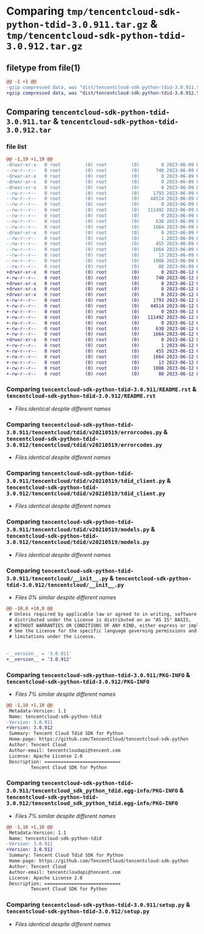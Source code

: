 # Comparing `tmp/tencentcloud-sdk-python-tdid-3.0.911.tar.gz` & `tmp/tencentcloud-sdk-python-tdid-3.0.912.tar.gz`

## filetype from file(1)

```diff
@@ -1 +1 @@
-gzip compressed data, was "dist/tencentcloud-sdk-python-tdid-3.0.911.tar", last modified: Fri Jun  9 02:28:28 2023, max compression
+gzip compressed data, was "dist/tencentcloud-sdk-python-tdid-3.0.912.tar", last modified: Mon Jun 12 03:13:20 2023, max compression
```

## Comparing `tencentcloud-sdk-python-tdid-3.0.911.tar` & `tencentcloud-sdk-python-tdid-3.0.912.tar`

### file list

```diff
@@ -1,19 +1,19 @@
-drwxr-xr-x   0 root         (0) root         (0)        0 2023-06-09 02:28:28.000000 tencentcloud-sdk-python-tdid-3.0.911/
--rw-r--r--   0 root         (0) root         (0)      740 2023-06-09 02:28:28.000000 tencentcloud-sdk-python-tdid-3.0.911/README.rst
-drwxr-xr-x   0 root         (0) root         (0)        0 2023-06-09 02:28:28.000000 tencentcloud-sdk-python-tdid-3.0.911/tencentcloud/
-drwxr-xr-x   0 root         (0) root         (0)        0 2023-06-09 02:28:28.000000 tencentcloud-sdk-python-tdid-3.0.911/tencentcloud/tdid/
-drwxr-xr-x   0 root         (0) root         (0)        0 2023-06-09 02:28:28.000000 tencentcloud-sdk-python-tdid-3.0.911/tencentcloud/tdid/v20210519/
--rw-r--r--   0 root         (0) root         (0)     1793 2023-06-09 02:28:28.000000 tencentcloud-sdk-python-tdid-3.0.911/tencentcloud/tdid/v20210519/errorcodes.py
--rw-r--r--   0 root         (0) root         (0)    44514 2023-06-09 02:28:28.000000 tencentcloud-sdk-python-tdid-3.0.911/tencentcloud/tdid/v20210519/tdid_client.py
--rw-r--r--   0 root         (0) root         (0)        0 2023-06-09 02:28:28.000000 tencentcloud-sdk-python-tdid-3.0.911/tencentcloud/tdid/v20210519/__init__.py
--rw-r--r--   0 root         (0) root         (0)   111492 2023-06-09 02:28:28.000000 tencentcloud-sdk-python-tdid-3.0.911/tencentcloud/tdid/v20210519/models.py
--rw-r--r--   0 root         (0) root         (0)        0 2023-06-09 02:28:28.000000 tencentcloud-sdk-python-tdid-3.0.911/tencentcloud/tdid/__init__.py
--rw-r--r--   0 root         (0) root         (0)      630 2023-06-09 02:28:28.000000 tencentcloud-sdk-python-tdid-3.0.911/tencentcloud/__init__.py
--rw-r--r--   0 root         (0) root         (0)     1664 2023-06-09 02:28:28.000000 tencentcloud-sdk-python-tdid-3.0.911/PKG-INFO
-drwxr-xr-x   0 root         (0) root         (0)        0 2023-06-09 02:28:28.000000 tencentcloud-sdk-python-tdid-3.0.911/tencentcloud_sdk_python_tdid.egg-info/
--rw-r--r--   0 root         (0) root         (0)        1 2023-06-09 02:28:28.000000 tencentcloud-sdk-python-tdid-3.0.911/tencentcloud_sdk_python_tdid.egg-info/dependency_links.txt
--rw-r--r--   0 root         (0) root         (0)      455 2023-06-09 02:28:28.000000 tencentcloud-sdk-python-tdid-3.0.911/tencentcloud_sdk_python_tdid.egg-info/SOURCES.txt
--rw-r--r--   0 root         (0) root         (0)     1664 2023-06-09 02:28:28.000000 tencentcloud-sdk-python-tdid-3.0.911/tencentcloud_sdk_python_tdid.egg-info/PKG-INFO
--rw-r--r--   0 root         (0) root         (0)       13 2023-06-09 02:28:28.000000 tencentcloud-sdk-python-tdid-3.0.911/tencentcloud_sdk_python_tdid.egg-info/top_level.txt
--rw-r--r--   0 root         (0) root         (0)     1008 2023-06-09 02:28:28.000000 tencentcloud-sdk-python-tdid-3.0.911/setup.py
--rw-r--r--   0 root         (0) root         (0)       88 2023-06-09 02:28:28.000000 tencentcloud-sdk-python-tdid-3.0.911/setup.cfg
+drwxr-xr-x   0 root         (0) root         (0)        0 2023-06-12 03:13:20.000000 tencentcloud-sdk-python-tdid-3.0.912/
+-rw-r--r--   0 root         (0) root         (0)      740 2023-06-12 03:13:20.000000 tencentcloud-sdk-python-tdid-3.0.912/README.rst
+drwxr-xr-x   0 root         (0) root         (0)        0 2023-06-12 03:13:20.000000 tencentcloud-sdk-python-tdid-3.0.912/tencentcloud/
+drwxr-xr-x   0 root         (0) root         (0)        0 2023-06-12 03:13:20.000000 tencentcloud-sdk-python-tdid-3.0.912/tencentcloud/tdid/
+drwxr-xr-x   0 root         (0) root         (0)        0 2023-06-12 03:13:20.000000 tencentcloud-sdk-python-tdid-3.0.912/tencentcloud/tdid/v20210519/
+-rw-r--r--   0 root         (0) root         (0)     1793 2023-06-12 03:13:20.000000 tencentcloud-sdk-python-tdid-3.0.912/tencentcloud/tdid/v20210519/errorcodes.py
+-rw-r--r--   0 root         (0) root         (0)    44514 2023-06-12 03:13:20.000000 tencentcloud-sdk-python-tdid-3.0.912/tencentcloud/tdid/v20210519/tdid_client.py
+-rw-r--r--   0 root         (0) root         (0)        0 2023-06-12 03:13:20.000000 tencentcloud-sdk-python-tdid-3.0.912/tencentcloud/tdid/v20210519/__init__.py
+-rw-r--r--   0 root         (0) root         (0)   111492 2023-06-12 03:13:20.000000 tencentcloud-sdk-python-tdid-3.0.912/tencentcloud/tdid/v20210519/models.py
+-rw-r--r--   0 root         (0) root         (0)        0 2023-06-12 03:13:20.000000 tencentcloud-sdk-python-tdid-3.0.912/tencentcloud/tdid/__init__.py
+-rw-r--r--   0 root         (0) root         (0)      630 2023-06-12 03:13:20.000000 tencentcloud-sdk-python-tdid-3.0.912/tencentcloud/__init__.py
+-rw-r--r--   0 root         (0) root         (0)     1664 2023-06-12 03:13:20.000000 tencentcloud-sdk-python-tdid-3.0.912/PKG-INFO
+drwxr-xr-x   0 root         (0) root         (0)        0 2023-06-12 03:13:20.000000 tencentcloud-sdk-python-tdid-3.0.912/tencentcloud_sdk_python_tdid.egg-info/
+-rw-r--r--   0 root         (0) root         (0)        1 2023-06-12 03:13:20.000000 tencentcloud-sdk-python-tdid-3.0.912/tencentcloud_sdk_python_tdid.egg-info/dependency_links.txt
+-rw-r--r--   0 root         (0) root         (0)      455 2023-06-12 03:13:20.000000 tencentcloud-sdk-python-tdid-3.0.912/tencentcloud_sdk_python_tdid.egg-info/SOURCES.txt
+-rw-r--r--   0 root         (0) root         (0)     1664 2023-06-12 03:13:20.000000 tencentcloud-sdk-python-tdid-3.0.912/tencentcloud_sdk_python_tdid.egg-info/PKG-INFO
+-rw-r--r--   0 root         (0) root         (0)       13 2023-06-12 03:13:20.000000 tencentcloud-sdk-python-tdid-3.0.912/tencentcloud_sdk_python_tdid.egg-info/top_level.txt
+-rw-r--r--   0 root         (0) root         (0)     1008 2023-06-12 03:13:20.000000 tencentcloud-sdk-python-tdid-3.0.912/setup.py
+-rw-r--r--   0 root         (0) root         (0)       88 2023-06-12 03:13:20.000000 tencentcloud-sdk-python-tdid-3.0.912/setup.cfg
```

### Comparing `tencentcloud-sdk-python-tdid-3.0.911/README.rst` & `tencentcloud-sdk-python-tdid-3.0.912/README.rst`

 * *Files identical despite different names*

### Comparing `tencentcloud-sdk-python-tdid-3.0.911/tencentcloud/tdid/v20210519/errorcodes.py` & `tencentcloud-sdk-python-tdid-3.0.912/tencentcloud/tdid/v20210519/errorcodes.py`

 * *Files identical despite different names*

### Comparing `tencentcloud-sdk-python-tdid-3.0.911/tencentcloud/tdid/v20210519/tdid_client.py` & `tencentcloud-sdk-python-tdid-3.0.912/tencentcloud/tdid/v20210519/tdid_client.py`

 * *Files identical despite different names*

### Comparing `tencentcloud-sdk-python-tdid-3.0.911/tencentcloud/tdid/v20210519/models.py` & `tencentcloud-sdk-python-tdid-3.0.912/tencentcloud/tdid/v20210519/models.py`

 * *Files identical despite different names*

### Comparing `tencentcloud-sdk-python-tdid-3.0.911/tencentcloud/__init__.py` & `tencentcloud-sdk-python-tdid-3.0.912/tencentcloud/__init__.py`

 * *Files 0% similar despite different names*

```diff
@@ -10,8 +10,8 @@
 # Unless required by applicable law or agreed to in writing, software
 # distributed under the License is distributed on an "AS IS" BASIS,
 # WITHOUT WARRANTIES OR CONDITIONS OF ANY KIND, either express or implied.
 # See the License for the specific language governing permissions and
 # limitations under the License.
 
 
-__version__ = '3.0.911'
+__version__ = '3.0.912'
```

### Comparing `tencentcloud-sdk-python-tdid-3.0.911/PKG-INFO` & `tencentcloud-sdk-python-tdid-3.0.912/PKG-INFO`

 * *Files 7% similar despite different names*

```diff
@@ -1,10 +1,10 @@
 Metadata-Version: 1.1
 Name: tencentcloud-sdk-python-tdid
-Version: 3.0.911
+Version: 3.0.912
 Summary: Tencent Cloud Tdid SDK for Python
 Home-page: https://github.com/TencentCloud/tencentcloud-sdk-python
 Author: Tencent Cloud
 Author-email: tencentcloudapi@tencent.com
 License: Apache License 2.0
 Description: ============================
         Tencent Cloud SDK for Python
```

### Comparing `tencentcloud-sdk-python-tdid-3.0.911/tencentcloud_sdk_python_tdid.egg-info/PKG-INFO` & `tencentcloud-sdk-python-tdid-3.0.912/tencentcloud_sdk_python_tdid.egg-info/PKG-INFO`

 * *Files 7% similar despite different names*

```diff
@@ -1,10 +1,10 @@
 Metadata-Version: 1.1
 Name: tencentcloud-sdk-python-tdid
-Version: 3.0.911
+Version: 3.0.912
 Summary: Tencent Cloud Tdid SDK for Python
 Home-page: https://github.com/TencentCloud/tencentcloud-sdk-python
 Author: Tencent Cloud
 Author-email: tencentcloudapi@tencent.com
 License: Apache License 2.0
 Description: ============================
         Tencent Cloud SDK for Python
```

### Comparing `tencentcloud-sdk-python-tdid-3.0.911/setup.py` & `tencentcloud-sdk-python-tdid-3.0.912/setup.py`

 * *Files identical despite different names*

